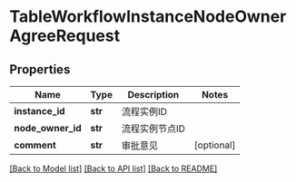 # TableWorkflowInstanceNodeOwnerAgreeRequest

## Properties
Name | Type | Description | Notes
------------ | ------------- | ------------- | -------------
**instance_id** | **str** | 流程实例ID | 
**node_owner_id** | **str** | 流程实例节点ID | 
**comment** | **str** | 审批意见 | [optional] 

[[Back to Model list]](../README.md#documentation-for-models) [[Back to API list]](../README.md#documentation-for-api-endpoints) [[Back to README]](../README.md)

